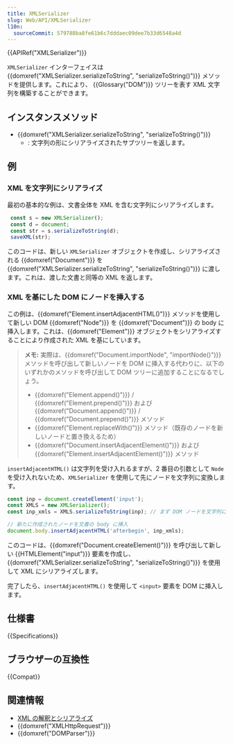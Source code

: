 ```yaml
---
title: XMLSerializer
slug: Web/API/XMLSerializer
l10n:
  sourceCommit: 579788ba8fe61b6c7dddaec09dee7b33d6548a4d
---
```


{{APIRef("XMLSerializer")}}

`XMLSerializer` インターフェイスは {{domxref("XMLSerializer.serializeToString", "serializeToString()")}} メソッドを提供します。これにより、 {{Glossary("DOM")}} ツリーを表す XML 文字列を構築することができます。

## インスタンスメソッド

- {{domxref("XMLSerializer.serializeToString", "serializeToString()")}}
  - : 文字列の形にシリアライズされたサブツリーを返します。

## 例

### XML を文字列にシリアライズ

最初の基本的な例は、文書全体を XML を含む文字列にシリアライズします。

```js
 const s = new XMLSerializer();
 const d = document;
 const str = s.serializeToString(d);
 saveXML(str);
```

このコードは、新しい `XMLSerializer` オブジェクトを作成し、シリアライズされる {{domxref("Document")}} を {{domxref("XMLSerializer.serializeToString", "serializeToString()")}} に渡します。これは、渡した文書と同等の XML を返します。

### XML を基にした DOM にノードを挿入する

この例は、{{domxref("Element.insertAdjacentHTML()")}} メソッドを使用して新しい DOM {{domxref("Node")}} を {{domxref("Document")}} の body に挿入します。これは、{{domxref("Element")}} オブジェクトをシリアライズすることにより作成された XML を基にしています。

> **メモ:** 実際は、{{domxref("Document.importNode", "importNode()")}} メソッドを呼び出して新しいノードを DOM に挿入する代わりに、以下のいずれかのメソッドを呼び出して DOM ツリーに追加することになるでしょう。
>
> - {{domxref("Element.append()")}} / {{domxref("Element.prepend()")}} および {{domxref("Document.append()")}} / {{domxref("Document.prepend()")}} メソッド
> - {{domxref("Element.replaceWith()")}} メソッド（既存のノードを新しいノードと置き換えるため）
> - {{domxref("Document.insertAdjacentElement()")}} および {{domxref("Element.insertAdjacentElement()")}} メソッド

`insertAdjacentHTML()` は文字列を受け入れるますが、2 番目の引数として `Node` を受け入れないため、`XMLSerializer` を使用して先にノードを文字列に変換します。

```js
const inp = document.createElement('input');
const XMLS = new XMLSerializer();
const inp_xmls = XMLS.serializeToString(inp); // まず DOM ノードを文字列に変換

// 新たに作成されたノードを文書の body に挿入
document.body.insertAdjacentHTML('afterbegin', inp_xmls);
```

このコードは、{{domxref("Document.createElement()")}} を呼び出して新しい {{HTMLElement("input")}} 要素を作成し、{{domxref("XMLSerializer.serializeToString", "serializeToString()")}} を使用して XML にシリアライズします。

完了したら、`insertAdjacentHTML()` を使用して `<input>` 要素を DOM に挿入します。

## 仕様書

{{Specifications}}

## ブラウザーの互換性

{{Compat}}

## 関連情報

- [XML の解釈とシリアライズ](/ja/docs/Web/Guide/Parsing_and_serializing_XML)
- {{domxref("XMLHttpRequest")}}
- {{domxref("DOMParser")}}
